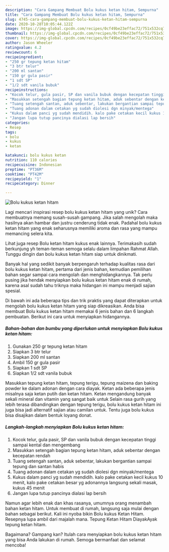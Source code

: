 ```yaml
---
description: "Cara Gampang Membuat Bolu kukus ketan hitam, Sempurna"
title: "Cara Gampang Membuat Bolu kukus ketan hitam, Sempurna"
slug: 4745-cara-gampang-membuat-bolu-kukus-ketan-hitam-sempurna
date: 2020-10-28T10:05:44.122Z
image: https://img-global.cpcdn.com/recipes/0cf49be23effac72/751x532cq70/bolu-kukus-ketan-hitam-foto-resep-utama.jpg
thumbnail: https://img-global.cpcdn.com/recipes/0cf49be23effac72/751x532cq70/bolu-kukus-ketan-hitam-foto-resep-utama.jpg
cover: https://img-global.cpcdn.com/recipes/0cf49be23effac72/751x532cq70/bolu-kukus-ketan-hitam-foto-resep-utama.jpg
author: Jason Wheeler
ratingvalue: 4.2
reviewcount: 6
recipeingredient:
- "250 gr tepung ketan hitam"
- "3 btr telur"
- "200 ml santan"
- "150 gr gula pasir"
- "1 sdt SP"
- "1/2 sdt vanila bubuk"
recipeinstructions:
- "Kocok telur, gula pasir, SP dan vanila bubuk dengan kecepatan tinggi sampai kental dan mengembang"
- "Masukkan setengah bagian tepung ketan hitam, aduk sebentar dengan kecepatan rendah"
- "Tuang setengah santan, aduk sebentar, lakukan bergantian sampai tepung dan santan habis"
- "Tuang adonan dalam cetakan yg sudah diolesi dgn minyak/mentega"
- "Kukus dalam panci yg sudah mendidih. kalo pake cetakan kecil kukus 10 menit, kalo pake cetakan besar yg adonannya langsung sekali masak, kukus 45 menit"
- "Jangan lupa tutup pancinya dialasi lap bersih"
categories:
- Resep
tags:
- bolu
- kukus
- ketan

katakunci: bolu kukus ketan 
nutrition: 110 calories
recipecuisine: Indonesian
preptime: "PT36M"
cooktime: "PT42M"
recipeyield: "1"
recipecategory: Dinner

---
```



![Bolu kukus ketan hitam](https://img-global.cpcdn.com/recipes/0cf49be23effac72/751x532cq70/bolu-kukus-ketan-hitam-foto-resep-utama.jpg)

Lagi mencari inspirasi resep bolu kukus ketan hitam yang unik? Cara membuatnya memang susah-susah gampang. Jika salah mengolah maka hasilnya akan hambar dan justru cenderung tidak enak. Padahal bolu kukus ketan hitam yang enak seharusnya memiliki aroma dan rasa yang mampu memancing selera kita.

Lihat juga resep Bolu ketan hitam kukus enak lainnya. Terimakasih sudah berkunjung yh teman-teman semoga selalu dalam limpahan Rahmat Allah. Tunggu dingin dan bolu kukus ketan hitam siap untuk dinikmati.

Banyak hal yang sedikit banyak berpengaruh terhadap kualitas rasa dari bolu kukus ketan hitam, pertama dari jenis bahan, kemudian pemilihan bahan segar sampai cara mengolah dan menghidangkannya. Tak perlu pusing jika hendak menyiapkan bolu kukus ketan hitam enak di rumah, karena asal sudah tahu triknya maka hidangan ini mampu menjadi sajian spesial.


Di bawah ini ada beberapa tips dan trik praktis yang dapat diterapkan untuk mengolah bolu kukus ketan hitam yang siap dikreasikan. Anda bisa membuat Bolu kukus ketan hitam memakai 6 jenis bahan dan 6 langkah pembuatan. Berikut ini cara untuk menyiapkan hidangannya.

<!--inarticleads1-->

##### Bahan-bahan dan bumbu yang diperlukan untuk menyiapkan Bolu kukus ketan hitam:

1. Gunakan 250 gr tepung ketan hitam
1. Siapkan 3 btr telur
1. Siapkan 200 ml santan
1. Ambil 150 gr gula pasir
1. Siapkan 1 sdt SP
1. Siapkan 1/2 sdt vanila bubuk


Masukkan tepung ketan hitam, tepung terigu, tepung maizena dan baking powder ke dalam adonan dengan cara diayak. Ketan ada beberapa jenis misalnya saja ketan putih dan ketan hitam. Ketan mengandung banyak sekali mineral dan vitamin yang sangat baik untuk Selain rasa gurih yang lebih terasa dibandingkan dengan tepung terigu, bolu kukus ketan hitam ini juga bisa jadi alternatif sajian atau camilan untuk. Tentu juga bolu kukus bisa disajikan dalam bentuk loyang donat. 

<!--inarticleads2-->

##### Langkah-langkah menyiapkan Bolu kukus ketan hitam:

1. Kocok telur, gula pasir, SP dan vanila bubuk dengan kecepatan tinggi sampai kental dan mengembang
1. Masukkan setengah bagian tepung ketan hitam, aduk sebentar dengan kecepatan rendah
1. Tuang setengah santan, aduk sebentar, lakukan bergantian sampai tepung dan santan habis
1. Tuang adonan dalam cetakan yg sudah diolesi dgn minyak/mentega
1. Kukus dalam panci yg sudah mendidih. kalo pake cetakan kecil kukus 10 menit, kalo pake cetakan besar yg adonannya langsung sekali masak, kukus 45 menit
1. Jangan lupa tutup pancinya dialasi lap bersih


Namun agar lebih enak dan khas rasanya, umumnya orang menambah bahan ketan hitam. Untuk membuat di rumah, langsung saja mulai dengan bahan sebagai berikut. Kali ini nyoba bikin Bolu kukus Ketan Hitam. Resepnya lupa ambil dari majalah mana. Tepung Ketan Hitam DiayakAyak tepung ketan hitam. 

Bagaimana? Gampang kan? Itulah cara menyiapkan bolu kukus ketan hitam yang bisa Anda lakukan di rumah. Semoga bermanfaat dan selamat mencoba!

